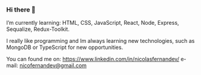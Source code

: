 ### Hi there 👋

I’m currently learning: HTML, CSS, JavaScript, React, Node, Express, Sequalize, Redux-Toolkit.


I really like programming and Im always learning new technologies, such as MongoDB or TypeScript for new opportunities.

You can found me on: 
https://www.linkedin.com/in/nicolasfernandev/
e-mail: nicofernandev@gmail.com


<link rel="stylesheet" href="https://cdn.jsdelivr.net/gh/devicons/devicon@v2.15.1/devicon.min.css">
          

<!--

-->
